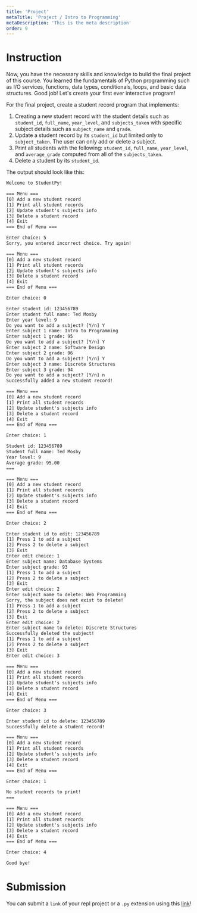 ```yaml
---
title: 'Project'
metaTitle: 'Project / Intro to Programming'
metaDescription: 'This is the meta description'
order: 9
---
```


# Instruction

Now, you have the necessary skills and knowledge to build the final project of this course. You learned the fundamentals of Python programming such as I/O services, functions, data types, conditionals, loops, and basic data structures. Good job! Let's create your first ever interactive program!

For the final project, create a student record program that implements:

1. Creating a new student record with the student details such as `student_id`, `full_name`, `year_level`, and `subjects_taken` with specific subject details such as `subject_name` and `grade`.
2. Update a student record by its `student_id` but limited only to `subject_taken`. The user can only add or delete a subject.
3. Print all students with the following: `student_id`, `full_name`, `year_level`, and `average_grade` computed from all of the `subjects_taken`.
4. Delete a student by its `student_id`.

The output should look like this:

```txt
Welcome to StudentPy!

=== Menu ===
[0] Add a new student record
[1] Print all student records
[2] Update student's subjects info
[3] Delete a student record
[4] Exit
=== End of Menu ===

Enter choice: 5
Sorry, you entered incorrect choice. Try again!

=== Menu ===
[0] Add a new student record
[1] Print all student records
[2] Update student's subjects info
[3] Delete a student record
[4] Exit
=== End of Menu ===

Enter choice: 0

Enter student id: 123456789
Enter student full name: Ted Mosby
Enter year level: 9
Do you want to add a subject? [Y/n] Y
Enter subject 1 name: Intro to Programming
Enter subject 1 grade: 95
Do you want to add a subject? [Y/n] Y
Enter subject 2 name: Software Design
Enter subject 2 grade: 96
Do you want to add a subject? [Y/n] Y
Enter subject 3 name: Discrete Structures
Enter subject 3 grade: 94
Do you want to add a subject? [Y/n] n
Successfully added a new student record!

=== Menu ===
[0] Add a new student record
[1] Print all student records
[2] Update student's subjects info
[3] Delete a student record
[4] Exit
=== End of Menu ===

Enter choice: 1

Student id: 123456789
Student full name: Ted Mosby
Year level: 9
Average grade: 95.00
===

=== Menu ===
[0] Add a new student record
[1] Print all student records
[2] Update student's subjects info
[3] Delete a student record
[4] Exit
=== End of Menu ===

Enter choice: 2

Enter student id to edit: 123456789
[1] Press 1 to add a subject
[2] Press 2 to delete a subject
[3] Exit
Enter edit choice: 1
Enter subject name: Database Systems
Enter subject grade: 93
[1] Press 1 to add a subject
[2] Press 2 to delete a subject
[3] Exit
Enter edit choice: 2
Enter subject name to delete: Web Programming
Sorry, the subject does not exist to delete!
[1] Press 1 to add a subject
[2] Press 2 to delete a subject
[3] Exit
Enter edit choice: 2
Enter subject name to delete: Discrete Structures
Successfully deleted the subject!
[1] Press 1 to add a subject
[2] Press 2 to delete a subject
[3] Exit
Enter edit choice: 3

=== Menu ===
[0] Add a new student record
[1] Print all student records
[2] Update student's subjects info
[3] Delete a student record
[4] Exit
=== End of Menu ===

Enter choice: 3

Enter student id to delete: 123456789
Successfully delete a student record!

=== Menu ===
[0] Add a new student record
[1] Print all student records
[2] Update student's subjects info
[3] Delete a student record
[4] Exit
=== End of Menu ===

Enter choice: 1

No student records to print!
===

=== Menu ===
[0] Add a new student record
[1] Print all student records
[2] Update student's subjects info
[3] Delete a student record
[4] Exit
=== End of Menu ===

Enter choice: 4

Good bye!
```

# Submission

You can submit a `link` of your repl project or a `.py` extension using this [link](https://forms.gle/83onBNphq2yuESwV8)!
